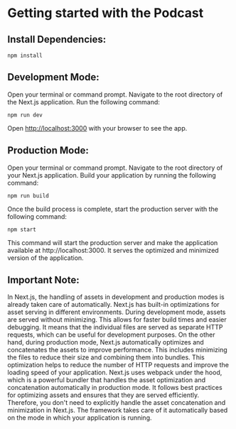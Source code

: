 # Getting started with the Podcast

## Install Dependencies:

```
npm install
```

## Development Mode:

Open your terminal or command prompt.
Navigate to the root directory of the Next.js application.
Run the following command:

```
npm run dev
```

Open [http://localhost:3000](http://localhost:3000) with your browser to see the app.

## Production Mode:

Open your terminal or command prompt.
Navigate to the root directory of your Next.js application.
Build your application by running the following command:

```
npm run build
```

Once the build process is complete, start the production server with the following command:

```
npm start
```

This command will start the production server and make the application available at http://localhost:3000. It serves the optimized and minimized version of the application.

## Important Note:

In Next.js, the handling of assets in development and production modes is already taken care of automatically. Next.js has built-in optimizations for asset serving in different environments.
During development mode, assets are served without minimizing. This allows for faster build times and easier debugging. It means that the individual files are served as separate HTTP requests, which can be useful for development purposes.
On the other hand, during production mode, Next.js automatically optimizes and concatenates the assets to improve performance. This includes minimizing the files to reduce their size and combining them into bundles. This optimization helps to reduce the number of HTTP requests and improve the loading speed of your application.
Next.js uses webpack under the hood, which is a powerful bundler that handles the asset optimization and concatenation automatically in production mode. It follows best practices for optimizing assets and ensures that they are served efficiently.
Therefore, you don't need to explicitly handle the asset concatenation and minimization in Next.js. The framework takes care of it automatically based on the mode in which your application is running.
